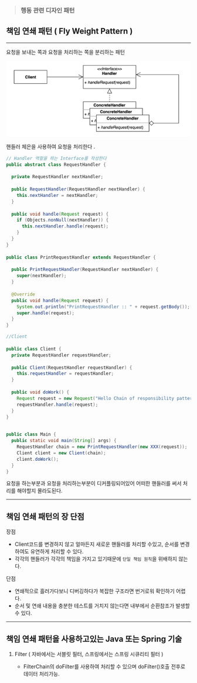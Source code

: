 > ### 행동 관련 디자인 패턴

## 책임 연쇄 패턴 ( Fly Weight Pattern )

---

요청을 보내는 쪽과 요청을 처리하는 쪽을 분리하는 패턴

![img.png](img.png)

핸들러 체은을 사용하여 요청을 처리한다 .

```java
// Handler 역할을 하는 Interface를 작성한다
public abstract class RequestHandler {

  private RequestHandler nextHandler;

  public RequestHandler(RequestHandler nextHandler) {
    this.nextHandler = nextHandler;
  }

  public void handle(Request request) {
    if (Objects.nonNull(nextHandler)) {
      this.nextHandler.handle(request);
    }
  }
}

public class PrintRequestHandler extends RequestHandler {

  public PrintRequestHandler(RequestHandler nextHandler) {
    super(nextHandler);
  }

  @Override
  public void handle(Request request) {
    System.out.println("PrintRequestHandler :: " + request.getBody());
    super.handle(request);
  }
}
```

```java
//Client

public class Client {
  private RequestHandler requestHandler;

  public Client(RequestHandler requestHandler) {
    this.requestHandler = requestHandler;
  }
  
  public void doWork() {
    Request request = new Request("Hello Chain of responsibility pattern");
    requestHandler.handle(request);
  }
}
```

```java

public class Main {
  public static void main(String[] args) {
    RequestHandler chain = new PrintRequestHandler(new XXX(request));
    Client client = new Client(chain);
    client.doWork();
  }
}
```

요청을 하는부분과 요청을 처리하는부분이 디커플링되어있어 어떠한 핸들러를 써서 처리를 해야할지 몰라도된다.

---

## 책임 연쇄 패턴의 장 단점

장점 
 - Client코드를 변경하지 않고 얼마든지 새로운 핸들러를 처리할 수있고, 순서를 변경하여도 유연하게 처리할 수 있다.
 - 각각의 핸들러가 각각의 책임을 가지고 있기때문에 `단일 책임 원칙`을 위배하지 않는다.
 
단점
 
 - 연쇄적으로 흘러가다보니 디버깅하다가 복잡한 구조라면 번거로워 확인하기 어렵다.
 - 순서 및 연쇄 내용을 충분한 테스트를 거치지 않는다면 내부에서 순환참조가 발생할 수 있다.

------

## 책임 연쇄 패턴을 사용하고있는 Java 또는 Spring 기술

1. Filter ( 자바에서는 서블릿 필터, 스프링에서는 스프링 시큐리티 필터 )

   - FilterChain의 doFilter를 사용하여 처리할 수 있으며 doFilter()호출 전후로 데이터 처리가능. 
